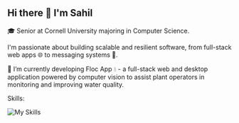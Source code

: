 ## Hi there 👋 I'm Sahil

<!--
**sh2276/sh2276** is a ✨ _special_ ✨ repository because its `README.md` (this file) appears on your GitHub profile.

Here are some ideas to get you started:

- 🔭 I’m currently working on ...
- 🌱 I’m currently learning ...
- 👯 I’m looking to collaborate on ...
- 🤔 I’m looking for help with ...
- 💬 Ask me about ...
- 📫 How to reach me: ...
- 😄 Pronouns: ...
- ⚡ Fun fact: ...
-->

🎓 Senior at Cornell University majoring in Computer Science. 

I'm passionate about building scalable and resilient software, from full-stack web apps 🌐 to messaging systems 📩.

🔭 I’m currently developing Floc App 💧 - a full-stack web and desktop application powered by computer vision to assist plant operators in monitoring and improving water quality.

Skills:

![My Skills](https://go-skill-icons.vercel.app/api/icons?i=java,python,ocaml,c,cpp,js,spring,azure,kubernetes,docker,rabbitmq,react,flask,pytorch,postgres)

